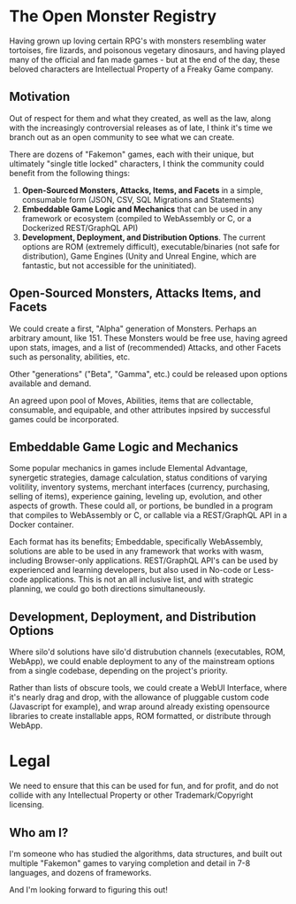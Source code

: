 # The Open Monster Registry

Having grown up loving certain RPG's with monsters resembling water tortoises, fire lizards, and poisonous vegetary dinosaurs, and having played many of the official and fan made games - but at the end of the day, these beloved characters are Intellectual Property of a Freaky Game company.

## Motivation

Out of respect for them and what they created, as well as the law, along with the increasingly controversial releases as of late, I think it's time we branch out as an open community to see what we can create.

There are dozens of "Fakemon" games, each with their unique, but ultimately "single title locked" characters, I think the community could benefit from the following things:

1. **Open-Sourced Monsters, Attacks, Items, and Facets** in a simple, consumable form (JSON, CSV, SQL Migrations and Statements)
2. **Embeddable Game Logic and Mechanics** that can be used in any framework or ecosystem (compiled to WebAssembly or C, or a Dockerized REST/GraphQL API)
3. **Development, Deployment, and Distribution Options**.  The current options are ROM (extremely difficult), executable/binaries (not safe for distribution), Game Engines (Unity and Unreal Engine, which are fantastic, but not accessible for the uninitiated).

## Open-Sourced Monsters, Attacks Items, and Facets

We could create a first, "Alpha" generation of Monsters.  Perhaps an arbitrary amount, like 151.  These Monsters would be free use, having agreed upon stats, images, and a list of (recommended) Attacks, and other Facets such as personality, abilities, etc.

Other "generations" ("Beta", "Gamma", etc.) could be released upon options available and demand.

An agreed upon pool of Moves, Abilities, items that are collectable, consumable, and equipable, and other attributes inpsired by successful games could be incorporated.


## Embeddable Game Logic and Mechanics

Some popular mechanics in games include Elemental Advantage, synergetic strategies, damage calculation, status conditions of varying volitility, inventory systems, merchant interfaces (currency, purchasing, selling of items), experience gaining, leveling up, evolution, and other aspects of growth.  These could all, or portions, be bundled in a program that compiles to WebAssembly or C, or callable via a REST/GraphQL API in a Docker container.  

Each format has its benefits; Embeddable, specifically WebAssembly, solutions are able to be used in any framework that works with wasm, including Browser-only applications.  REST/GraphQL API's can be used by experienced and learning developers, but also used in No-code or Less-code applications.  This is not an all inclusive list, and with strategic planning, we could go both directions simultaneously.  

## Development, Deployment, and Distribution Options

Where silo'd solutions have silo'd distrubution channels (executables, ROM, WebApp), we could enable deployment to any of the mainstream options from a single codebase, depending on the project's priority.  

Rather than lists of obscure tools, we could create a WebUI Interface, where it's nearly drag and drop, with the allowance of pluggable custom code (Javascript for example), and wrap around already existing opensource libraries to create installable apps, ROM formatted, or distribute through WebApp.

# Legal

We need to ensure that this can be used for fun, and for profit, and do not collide with any Intellectual Property or other Trademark/Copyright licensing.

## Who am I?

I'm someone who has studied the algorithms, data structures, and built out multiple "Fakemon" games to varying completion and detail in 7-8 languages, and dozens of frameworks.  

And I'm looking forward to figuring this out!
